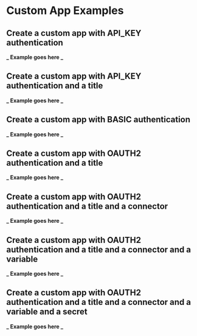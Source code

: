 # Custom App Examples

## Create a custom app with API_KEY authentication

**_ Example goes here _**

## Create a custom app with API_KEY authentication and a title

**_ Example goes here _**

## Create a custom app with BASIC authentication

**_ Example goes here _**

## Create a custom app with OAUTH2 authentication and a title

**_ Example goes here _**

## Create a custom app with OAUTH2 authentication and a title and a connector

**_ Example goes here _**

## Create a custom app with OAUTH2 authentication and a title and a connector and a variable

**_ Example goes here _**

## Create a custom app with OAUTH2 authentication and a title and a connector and a variable and a secret

**_ Example goes here _**
